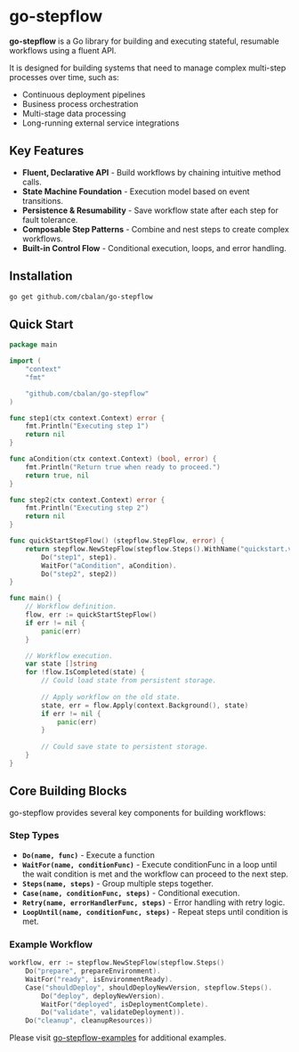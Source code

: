 # go-stepflow

**go-stepflow** is a Go library for building and executing stateful, resumable workflows using a fluent API.

It is designed for building systems that need to manage complex multi-step processes over time, such as:
- Continuous deployment pipelines
- Business process orchestration
- Multi-stage data processing
- Long-running external service integrations

## Key Features
- **Fluent, Declarative API** - Build workflows by chaining intuitive method calls.
- **State Machine Foundation** -  Execution model based on event transitions.
- **Persistence & Resumability** - Save workflow state after each step for fault tolerance.
- **Composable Step Patterns** - Combine and nest steps to create complex workflows.
- **Built-in Control Flow** - Conditional execution, loops, and error handling.

## Installation
```bash
go get github.com/cbalan/go-stepflow
```

## Quick Start

```go
package main

import (
	"context"
	"fmt"

	"github.com/cbalan/go-stepflow"
)

func step1(ctx context.Context) error {
	fmt.Println("Executing step 1")
	return nil
}

func aCondition(ctx context.Context) (bool, error) {
	fmt.Println("Return true when ready to proceed.")
	return true, nil
}

func step2(ctx context.Context) error {
	fmt.Println("Executing step 2")
	return nil
}

func quickStartStepFlow() (stepflow.StepFlow, error) {
	return stepflow.NewStepFlow(stepflow.Steps().WithName("quickstart.v1").
		Do("step1", step1).
		WaitFor("aCondition", aCondition).
		Do("step2", step2))
}

func main() {
	// Workflow definition.
	flow, err := quickStartStepFlow()
	if err != nil {
		panic(err)
	}

	// Workflow execution.
	var state []string
	for !flow.IsCompleted(state) {
		// Could load state from persistent storage.
		
		// Apply workflow on the old state.
		state, err = flow.Apply(context.Background(), state)
		if err != nil {
			panic(err)
		}
		
		// Could save state to persistent storage.
	}
}
```

## Core Building Blocks
go-stepflow provides several key components for building workflows:

### Step Types
- **`Do(name, func)`** - Execute a function
- **`WaitFor(name, conditionFunc)`** - Execute conditionFunc in a loop until the wait condition is met and the workflow can proceed to the next step.
- **`Steps(name, steps)`** - Group multiple steps together.
- **`Case(name, conditionFunc, steps)`** - Conditional execution.
- **`Retry(name, errorHandlerFunc, steps)`** - Error handling with retry logic.
- **`LoopUntil(name, conditionFunc, steps)`** - Repeat steps until condition is met.

### Example Workflow
```go
workflow, err := stepflow.NewStepFlow(stepflow.Steps()
    Do("prepare", prepareEnvironment).
    WaitFor("ready", isEnvironmentReady).
    Case("shouldDeploy", shouldDeployNewVersion, stepflow.Steps().
        Do("deploy", deployNewVersion).
        WaitFor("deployed", isDeploymentComplete).
        Do("validate", validateDeployment)).
    Do("cleanup", cleanupResources))
```

Please visit [go-stepflow-examples](https://github.com/cbalan/go-stepflow-examples) for additional examples.